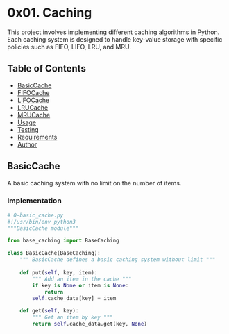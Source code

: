 # 0x01. Caching

This project involves implementing different caching algorithms in Python. Each caching system is designed to handle key-value storage with specific policies such as FIFO, LIFO, LRU, and MRU.

## Table of Contents
- [BasicCache](#basiccache)
- [FIFOCache](#fifocache)
- [LIFOCache](#lifocache)
- [LRUCache](#lrucache)
- [MRUCache](#mrucache)
- [Usage](#usage)
- [Testing](#testing)
- [Requirements](#requirements)
- [Author](#author)

## BasicCache
A basic caching system with no limit on the number of items.

### Implementation
```python
# 0-basic_cache.py
#!/usr/bin/env python3
"""BasicCache module"""

from base_caching import BaseCaching

class BasicCache(BaseCaching):
    """ BasicCache defines a basic caching system without limit """
    
    def put(self, key, item):
        """ Add an item in the cache """
        if key is None or item is None:
            return
        self.cache_data[key] = item

    def get(self, key):
        """ Get an item by key """
        return self.cache_data.get(key, None)
